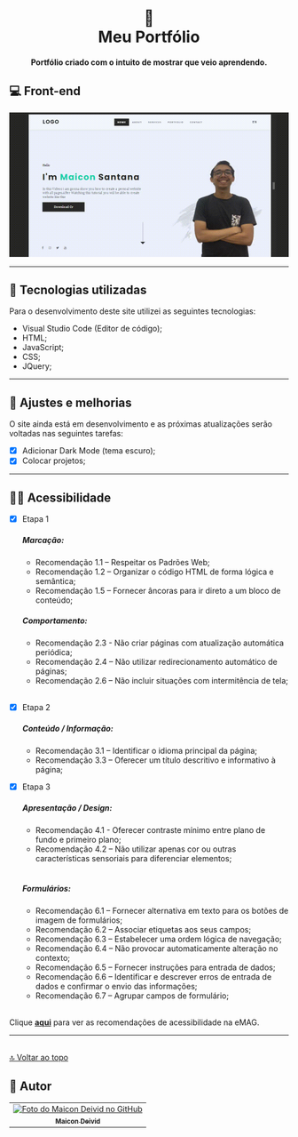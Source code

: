 <h1 align="center">
📰<br>Meu Portfólio
</h1>

<h4 align="center">
Portfólio criado com o intuito de mostrar que veio aprendendo.
</h4>

## 💻 Front-end
![Resultado final do projeto](assets/img/Video_1614804898.gif)

---

## 💼 Tecnologias utilizadas
Para o desenvolvimento deste site utilizei as seguintes tecnologias:

- Visual Studio Code (Editor de código);
- HTML;
- JavaScript;
- CSS;
- JQuery;

---

## 📌 Ajustes e melhorias
O site ainda está em desenvolvimento e as próximas atualizações serão voltadas nas seguintes tarefas:

- [x] Adicionar Dark Mode (tema escuro);
- [x] Colocar projetos;

---

## 👨‍🦯 Acessibilidade

- [x] Etapa 1
  ##### Marcação:
  - Recomendação 1.1 – Respeitar os Padrões Web;
  - Recomendação 1.2 – Organizar o código HTML de forma lógica e semântica;
  - Recomendação 1.5 – Fornecer âncoras para ir direto a um bloco de conteúdo;
  
  ##### Comportamento:
  - Recomendação 2.3 - Não criar páginas com atualização automática periódica;
  - Recomendação 2.4 – Não utilizar redirecionamento automático de páginas;
  - Recomendação 2.6 – Não incluir situações com intermitência de tela;<br><br>
  
- [x] Etapa 2
  ##### Conteúdo / Informação:
  - Recomendação 3.1 – Identificar o idioma principal da página;
  - Recomendação 3.3 – Oferecer um título descritivo e informativo à página;
  
- [x] Etapa 3
  ##### Apresentação / Design:
  - Recomendação 4.1 - Oferecer contraste mínimo entre plano de fundo e primeiro plano;
  - Recomendação 4.2 – Não utilizar apenas cor ou outras características sensoriais para diferenciar elementos;<br><br>
  
  ##### Formulários:
  - Recomendação 6.1 – Fornecer alternativa em texto para os botões de imagem de formulários;
  - Recomendação 6.2 – Associar etiquetas aos seus campos;
  - Recomendação 6.3 – Estabelecer uma ordem lógica de navegação;
  - Recomendação 6.4 – Não provocar automaticamente alteração no contexto;
  - Recomendação 6.5 – Fornecer instruções para entrada de dados;
  - Recomendação 6.6 – Identificar e descrever erros de entrada de dados e confirmar o envio das informações;
  - Recomendação 6.7 – Agrupar campos de formulário;<br><br>
  
  
Clique **[aqui](http://emag.governoeletronico.gov.br/)** para ver as recomendações de acessibilidade na eMAG.

---

<br>[🔝 Voltar ao topo](#-front-end)<br>

## 🦄 Autor<br>
<table>
  <tr>
    <td align="center">
      <a href="https://github.com/maicon-deivid05">
        <img src="https://avatars.githubusercontent.com/u/67446113?s=460&u=18bc660d8180558786881f9f7b1953f6b811ce6f&v=4" width="100px;" alt="Foto do Maicon Deivid no GitHub"/><br>
        <sub>
          <b>Maicon Deivid</b>
        </sub>
      </a>
    </td>
  </tr>
</table>
